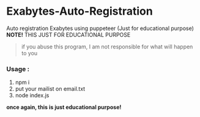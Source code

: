# Exabytes-Auto-Registration
Auto registration Exabytes using puppeteer (Just for educational purpose)
**NOTE!** THIS JUST FOR EDUCATIONAL PURPOSE
> if you abuse this program, I am not responsible for what will happen to you
### Usage :
 1. npm i
 2. put your mailist on email.txt
 3. node index.js

**once again, this is just educational purpose!**
